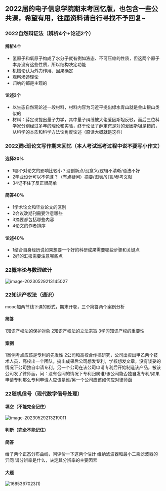 ## 2022届的电子信息学院期末考回忆版，也包含一些公共课，希望有用，往届资料请自行寻找不予回复~
### 2022自然辩证法（辨析4个+论述2个）
#### 辨析4个
- 氢原子和氧原子构成了水分子就有例如液态、不可压缩的性质，但这两个原子本身没有这些性质，所以结构决定功能
- 机械论认为外力作用、因果确定
- 观察渗透理论
- 归纳的都是主观的
#### 论述2个
- 以生态自然观论述一段材料，材料内容为习近平提出绿水青山就是金山银山类似的
- 材料：薛定谔提出量子力学，其中量子纠缠被大佬爱因斯坦反驳，而后三位科学家分别经过多年的理论和实验，终于论证了薛定谔是对的爱因斯坦是错的，从科学的本质和科学方法论角度论述（原话大概就是这样）

### 2022贾k班论文写作期末回忆（本人考试巡考过程中说不要写小作文）
#### 选择20%
- 1哪个对论文的影响比较小？没创新点/没意义/逻辑不清晰/语法不好
- 2毕业设计可以不包含？（有点疑问）摘要/图表/引言/参考文献
- 34记不住了反正很简单
#### 简答40%
- 1学术论文和毕业论文的区别
- 2会议改期刊需要注意哪些
- 3摘要都包括哪些内容
- 4论文的作者排序
#### 论述40%
- 1结合自身经历说如果想要一个好的科研成果需要哪些步骤和关键点
- 2好的汇报需要注意哪些点

### 22概率论与数理统计
![image-20230529213145027](C:\Users\15992\AppData\Roaming\Typora\typora-user-images\image-20230529213145027.png)

### 22知识产权法（通识）
mooc加两节线下课的形式，期末开卷，三个简答两个案例分析
#### 简答
1知识产权法的保护对象
2知识产权法的立法宗旨
3学习知识产权的重要性
#### 案例
1案例考点应该是专利的先发性
2公司和高校合作搞研究，公司出资出甲乙两个技术人员，高校出一个团队，搞出成果后公司想发专利，学校想发文章，没有谈妥的情况下公司独自申请专利。另一个公司在该公司申请专利后开始制造该产品，被该公司发了律师函，问：没有合同的情况下专利归属谁/该公司能否独自发专利/如果申请专利那么专利申请人应该是谁/另一个公司应该如何应对律师函

### 22随机信号（现代数字信号处理）
#### 填空（不能完全记住）

![image-20230529213219011](C:\Users\15992\AppData\Roaming\Typora\typora-user-images\image-20230529213219011.png)

#### 判断（完全不能记住）
#### 简答
给了两个正态分布曲线，问评价一下这两个估计
维纳滤波器和最小二乘滤波器的异同
谱分辨率是什么，决定其分辨率的主要因素
#### 大题

![1685367023(1)](C:\Users\15992\AppData\Local\Temp\1685367023(1).png)
